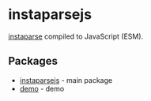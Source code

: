 # instaparsejs

[instaparse](https://github.com/Engelberg/instaparse) compiled to JavaScript (ESM).

## Packages

- [instaparsejs](/packages/instaparsejs/) - main package
- [demo](/packages/demo/) - demo
